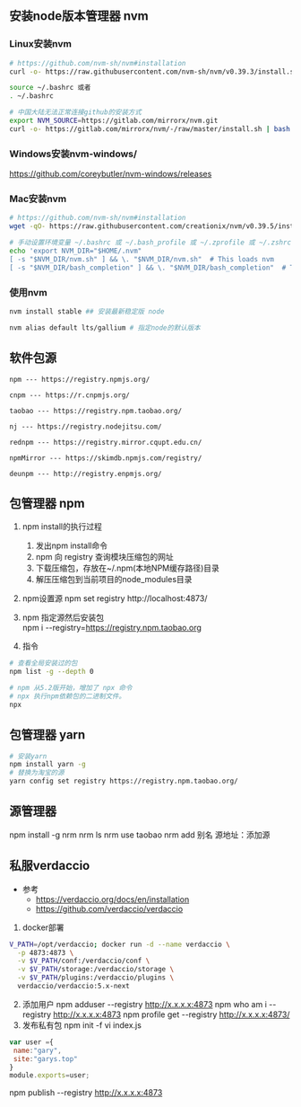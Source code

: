 ## 安装node版本管理器 nvm
### Linux安装nvm
```bash
# https://github.com/nvm-sh/nvm#installation
curl -o- https://raw.githubusercontent.com/nvm-sh/nvm/v0.39.3/install.sh | sh

source ~/.bashrc 或者
. ~/.bashrc
```

```bash
# 中国大陆无法正常连接github的安装方式
export NVM_SOURCE=https://gitlab.com/mirrorx/nvm.git
curl -o- https://gitlab.com/mirrorx/nvm/-/raw/master/install.sh | bash
```

### Windows安装nvm-windows/
https://github.com/coreybutler/nvm-windows/releases

### Mac安装nvm
```bash
# https://github.com/nvm-sh/nvm#installation
wget -qO- https://raw.githubusercontent.com/creationix/nvm/v0.39.5/install.sh | bash

# 手动设置环境变量 ~/.bashrc 或 ~/.bash_profile 或 ~/.zprofile 或 ~/.zshrc 或 ~/.profile
echo 'export NVM_DIR="$HOME/.nvm"
[ -s "$NVM_DIR/nvm.sh" ] && \. "$NVM_DIR/nvm.sh"  # This loads nvm
[ -s "$NVM_DIR/bash_completion" ] && \. "$NVM_DIR/bash_completion"  # This loads nvm bash_completion' >> ~/.zshrc
```

### 使用nvm
```bash 
nvm install stable ## 安装最新稳定版 node

nvm alias default lts/gallium # 指定node的默认版本
```

## 软件包源
```
npm --- https://registry.npmjs.org/

cnpm --- https://r.cnpmjs.org/

taobao --- https://registry.npm.taobao.org/

nj --- https://registry.nodejitsu.com/

rednpm --- https://registry.mirror.cqupt.edu.cn/

npmMirror --- https://skimdb.npmjs.com/registry/

deunpm --- http://registry.enpmjs.org/
```

## 包管理器 npm
1. npm install的执行过程
    1. 发出npm install命令
    2. npm 向 registry 查询模块压缩包的网址
    3. 下载压缩包，存放在~/.npm(本地NPM缓存路径)目录
    4. 解压压缩包到当前项目的node_modules目录

2. npm设置源
npm set registry http://localhost:4873/
3. npm 指定源然后安装包  
npm i --registry=https://registry.npm.taobao.org 

3. 指令
```bash
# 查看全局安装过的包
npm list -g --depth 0

# npm 从5.2版开始，增加了 npx 命令
# npx 执行npm依赖包的二进制文件。
npx
```

## 包管理器 yarn
```bash
# 安装yarn
npm install yarn -g
# 替换为淘宝的源
yarn config set registry https://registry.npm.taobao.org/
```

## 源管理器
npm install -g nrm
nrm ls
nrm use taobao
nrm add 别名 源地址：添加源

## 私服verdaccio
- 参考
    - https://verdaccio.org/docs/en/installation
    - https://github.com/verdaccio/verdaccio
1. docker部署
```bash
V_PATH=/opt/verdaccio; docker run -d --name verdaccio \
  -p 4873:4873 \
  -v $V_PATH/conf:/verdaccio/conf \
  -v $V_PATH/storage:/verdaccio/storage \
  -v $V_PATH/plugins:/verdaccio/plugins \
  verdaccio/verdaccio:5.x-next
```
2. 添加用户
npm adduser --registry http://x.x.x.x:4873
npm who am i --registry http://x.x.x.x:4873
npm profile get --registry http://x.x.x.x:4873/
3. 发布私有包
npm init -f 
vi index.js
```js
var user ={
 name:"gary",
 site:"garys.top"
}
module.exports=user;
```
npm publish --registry http://x.x.x.x:4873
